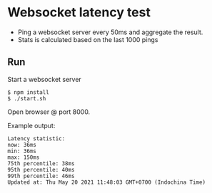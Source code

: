 # Websocket latency test
* Ping a websocket server every 50ms and aggregate the result.
* Stats is calculated based on the last 1000 pings

## Run

Start a websocket server

```
$ npm install
$ ./start.sh
```

Open browser @ port 8000.

Example output:
```
Latency statistic:
now: 36ms
min: 36ms
max: 150ms
75th percentile: 38ms
95th percentile: 40ms
99th percentile: 46ms
Updated at: Thu May 20 2021 11:48:03 GMT+0700 (Indochina Time)
```
